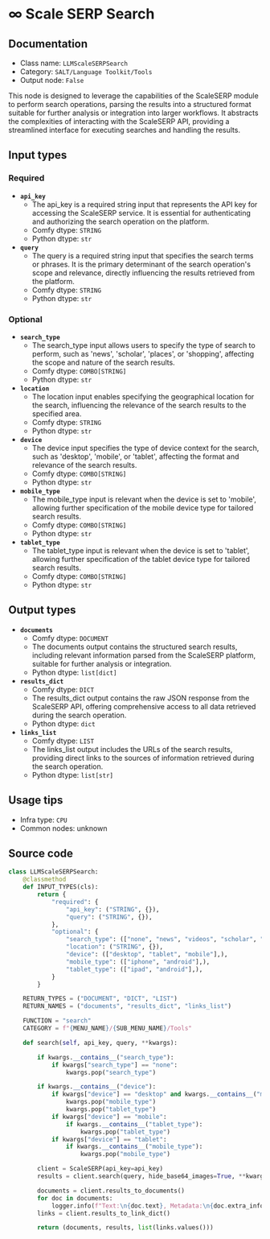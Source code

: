 # ∞ Scale SERP Search
## Documentation
- Class name: `LLMScaleSERPSearch`
- Category: `SALT/Language Toolkit/Tools`
- Output node: `False`

This node is designed to leverage the capabilities of the ScaleSERP module to perform search operations, parsing the results into a structured format suitable for further analysis or integration into larger workflows. It abstracts the complexities of interacting with the ScaleSERP API, providing a streamlined interface for executing searches and handling the results.
## Input types
### Required
- **`api_key`**
    - The api_key is a required string input that represents the API key for accessing the ScaleSERP service. It is essential for authenticating and authorizing the search operation on the platform.
    - Comfy dtype: `STRING`
    - Python dtype: `str`
- **`query`**
    - The query is a required string input that specifies the search terms or phrases. It is the primary determinant of the search operation's scope and relevance, directly influencing the results retrieved from the platform.
    - Comfy dtype: `STRING`
    - Python dtype: `str`
### Optional
- **`search_type`**
    - The search_type input allows users to specify the type of search to perform, such as 'news', 'scholar', 'places', or 'shopping', affecting the scope and nature of the search results.
    - Comfy dtype: `COMBO[STRING]`
    - Python dtype: `str`
- **`location`**
    - The location input enables specifying the geographical location for the search, influencing the relevance of the search results to the specified area.
    - Comfy dtype: `STRING`
    - Python dtype: `str`
- **`device`**
    - The device input specifies the type of device context for the search, such as 'desktop', 'mobile', or 'tablet', affecting the format and relevance of the search results.
    - Comfy dtype: `COMBO[STRING]`
    - Python dtype: `str`
- **`mobile_type`**
    - The mobile_type input is relevant when the device is set to 'mobile', allowing further specification of the mobile device type for tailored search results.
    - Comfy dtype: `COMBO[STRING]`
    - Python dtype: `str`
- **`tablet_type`**
    - The tablet_type input is relevant when the device is set to 'tablet', allowing further specification of the tablet device type for tailored search results.
    - Comfy dtype: `COMBO[STRING]`
    - Python dtype: `str`
## Output types
- **`documents`**
    - Comfy dtype: `DOCUMENT`
    - The documents output contains the structured search results, including relevant information parsed from the ScaleSERP platform, suitable for further analysis or integration.
    - Python dtype: `list[dict]`
- **`results_dict`**
    - Comfy dtype: `DICT`
    - The results_dict output contains the raw JSON response from the ScaleSERP API, offering comprehensive access to all data retrieved during the search operation.
    - Python dtype: `dict`
- **`links_list`**
    - Comfy dtype: `LIST`
    - The links_list output includes the URLs of the search results, providing direct links to the sources of information retrieved during the search operation.
    - Python dtype: `list[str]`
## Usage tips
- Infra type: `CPU`
- Common nodes: unknown


## Source code
```python
class LLMScaleSERPSearch:
    @classmethod
    def INPUT_TYPES(cls):
        return {
            "required": {
                "api_key": ("STRING", {}),
                "query": ("STRING", {}),
            },
            "optional": {
                "search_type": (["none", "news", "videos", "scholar", "places", "shopping"],),
                "location": ("STRING", {}),
                "device": (["desktop", "tablet", "mobile"],),
                "mobile_type": (["iphone", "android"],),
                "tablet_type": (["ipad", "android"],),
            }
        }

    RETURN_TYPES = ("DOCUMENT", "DICT", "LIST")
    RETURN_NAMES = ("documents", "results_dict", "links_list")

    FUNCTION = "search"
    CATEGORY = f"{MENU_NAME}/{SUB_MENU_NAME}/Tools"

    def search(self, api_key, query, **kwargs):

        if kwargs.__contains__("search_type"):
            if kwargs["search_type"] == "none":
                kwargs.pop("search_type")

        if kwargs.__contains__("device"):
            if kwargs["device"] == "desktop" and kwargs.__contains__("mobile_type") and kwargs.__contains__("tablet_type"):
                kwargs.pop("mobile_type")
                kwargs.pop("tablet_type")
            if kwargs["device"] == "mobile":
                if kwargs.__contains__("tablet_type"):
                    kwargs.pop("tablet_type")
            if kwargs["device"] == "tablet":
                if kwargs.__contains__("mobile_type"):
                    kwargs.pop("mobile_type")

        client = ScaleSERP(api_key=api_key)
        results = client.search(query, hide_base64_images=True, **kwargs)

        documents = client.results_to_documents()
        for doc in documents:
            logger.info(f"Text:\n{doc.text}, Metadata:\n{doc.extra_info}\n==================\n")
        links = client.results_to_link_dict()

        return (documents, results, list(links.values()))

```

